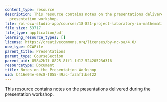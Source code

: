 ```yaml
---
content_type: resource
description: This resource contains notes on the presentations delivered during the
  presentation workshop.
file: /ol-ocw-studio-app/courses/18-821-project-laboratory-in-mathematics-spring-2013/b416e04e69c8f05549acfa3af11bef22_MIT18_821S13_presentwkspnotes.pdf
file_size: 53717
file_type: application/pdf
learning_resource_types: []
license: https://creativecommons.org/licenses/by-nc-sa/4.0/
ocw_type: OCWFile
parent_title: Presentations
parent_type: CourseSection
parent_uid: 85842b7f-8825-8ff1-fd12-52420523d316
resourcetype: Document
title: Notes on the Presentation Workshop
uid: b416e04e-69c8-f055-49ac-fa3af11bef22
---
```

This resource contains notes on the presentations delivered during the presentation workshop.